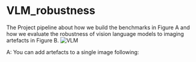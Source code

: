 # VLM_robustness
The Project pipeline about how we build the benchmarks in Figure A and how we evaluate the robustness of vision language models to imaging artefacts in Figure B.
![VLM](https://github.com/user-attachments/assets/3bae59c1-31a2-4a06-85b5-b1deab2b6072)

A:
You can add artefacts to a single image following:
